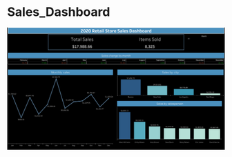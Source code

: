 # Sales_Dashboard
![alt txt](https://github.com/Juliet-N/Sales_Dashboard/blob/main/Dashboard%201%20(2).png)
